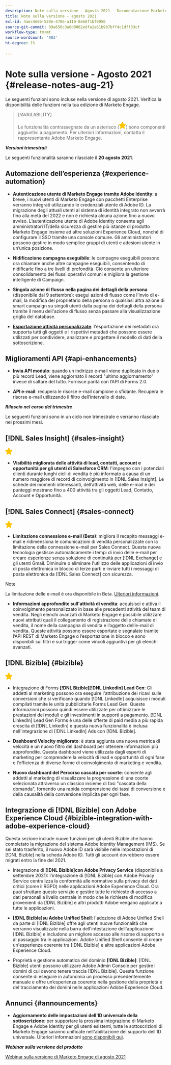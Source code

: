 ```yaml
---
description: Note sulla versione - Agosto 2021 - Documentazione Marketo - Documentazione del prodotto
title: Note sulla versione - agosto 2021
exl-id: 4aec4e0b-520e-4786-a110-8e68f1bf9950
source-git-commit: 09a656c3a0d0002edfa1a61b987bff4c1dff33cf
workflow-type: tm+mt
source-wordcount: '903'
ht-degree: 1%

---
```


# Note sulla versione - Agosto 2021 {#release-notes-aug-21}

Le seguenti funzioni sono incluse nella versione di agosto 2021. Verifica la disponibilità delle funzioni nella tua edizione di Marketo Engage.

>[!AVAILABILITY]
>
>Le funzionalità contrassegnate da un asterisco (![](assets/yellow-star.png)) sono componenti aggiuntivi a pagamento. Per ulteriori informazioni, contatta il rappresentante Adobe Marketo Engage.

**_Versioni trimestrali_**

Le seguenti funzionalità saranno rilasciate il **20 agosto 2021**.

## Automazione dell’esperienza {#experience-automation}

* **Autenticazione utente di Marketo Engage tramite Adobe Identity**: a breve, i nuovi utenti di Marketo Engage con pacchetti Enterprise verranno integrati utilizzando le credenziali utente di Adobe ID. La migrazione degli attuali utenti al sistema di identità integrato non avverrà fino alla metà del 2022 e non è richiesta alcuna azione fino a nuovo avviso. L’autenticazione utente di Adobe identity consente agli amministratori IT/della sicurezza di gestire più istanze di prodotto Marketo Engage insieme ad altre soluzioni Experience Cloud, nonché di configurare il SSO tramite una console comune. Gli amministratori possono gestire in modo semplice gruppi di utenti e adesioni utente in un’unica posizione.

* **Nidificazione campagna eseguibile**: le campagne eseguibili possono ora chiamare anche altre campagne eseguibili, consentendo di nidificarle fino a tre livelli di profondità. Ciò consente un ulteriore consolidamento dei flussi operativi comuni e migliora la gestione intelligente di Campaign.

* **Singola azione di flusso nella pagina dei dettagli della persona** (disponibile dal 9 settembre): esegui azioni di flusso come l&#39;invio di e-mail, la modifica del proprietario della persona o qualsiasi altra azione di smart campaign su singoli utenti dalla pagina dei dettagli della persona tramite il menu dell&#39;azione di flusso senza passare alla visualizzazione griglia del database.

* **[Esportazione attività personalizzate](/help/marketo/product-docs/administration/marketo-custom-activities/custom-activity-metadata-export.md)**: l&#39;esportazione dei metadati ora supporta tutti gli oggetti e i rispettivi metadati che possono essere utilizzati per condividere, analizzare e progettare il modello di dati della sottoscrizione.

## Miglioramenti API {#api-enhancements}

* **Invia API modulo**: quando un indirizzo e-mail viene duplicato in due o più record Lead, viene aggiornato il record &quot;ultimo aggiornamento&quot; invece di saltare del tutto. Fornisce parità con l’API di Forms 2.0.

* **API e-mail**: recupera le risorse e-mail campione o sfidante. Recupera le risorse e-mail utilizzando il filtro dell’intervallo di date.

**_Rilascio nel corso del trimestre_**

Le seguenti funzioni sono in un ciclo non trimestrale e verranno rilasciate nei prossimi mesi.

## [!DNL Sales Insight] {#sales-insight}

![(stella)](assets/yellow-star.png)

* **Visibilità migliorata delle attività di lead, contatti, account e opportunità per gli utenti di Salesforce CRM**: l&#39;impegno con i potenziali clienti durante lunghi cicli di vendita è più informato a causa di un numero maggiore di record di coinvolgimento in [!DNL Sales Insight]. Le schede dei momenti interessanti, dell’attività web, delle e-mail e dei punteggi mostrano fino a 400 attività tra gli oggetti Lead, Contatto, Account e Opportunità.

## [!DNL Sales Connect] {#sales-connect}

![(stella)](assets/yellow-star.png)

* **Limitazione connessione e-mail (Beta)**: migliora il recapito messaggi e-mail e ridimensiona le comunicazioni di vendita personalizzate con la limitazione della connessione e-mail per Sales Connect. Questa nuova tecnologia gestisce automaticamente i tempi di invio delle e-mail per creare esperienze senza soluzione di continuità per [!DNL Exchange] e gli utenti Gmail. Diminuire o eliminare l&#39;utilizzo delle applicazioni di invio di posta elettronica in blocco di terze parti e inviare tutti i messaggi di posta elettronica da [!DNL Sales Connect] con sicurezza.

>[!NOTE]
>
>La limitazione delle e-mail è ora disponibile in Beta. [Ulteriori informazioni](/help/marketo/product-docs/marketo-sales-connect/email/email-delivery/email-connection-throttling.md).

* **Informazioni approfondite sull&#39;attività di vendita**: acquisisci e attiva il coinvolgimento personalizzato in base alle precedenti attività del team di vendita. Negli elenchi avanzati di Marketo Engage è possibile utilizzare nuovi attributi quali il collegamento di registrazione delle chiamate di vendita, il nome della campagna di vendita e l’oggetto dell’e-mail di vendita.  Queste attività possono essere esportate e segnalate tramite l’API REST di Marketo Engage o l’esportazione in blocco e sono disponibili sui filtri e sui trigger come vincoli aggiuntivi per gli elenchi avanzati.

## [!DNL Bizible] {#bizible}

![](assets/yellow-star.png)

* Integrazione di Forms **[!DNL Bizible][!DNL LinkedIn] Lead Gen**: Gli addetti al marketing possono ora eseguire l&#39;attribuzione dei ricavi sulle conversioni che si verificano quando [!DNL LinkedIn] acquisisce i moduli compilati tramite le unità pubblicitarie Forms Lead Gen. Queste informazioni possono quindi essere utilizzate per ottimizzare le prestazioni dei moduli e gli investimenti in supporti a pagamento. [!DNL LinkedIn] Lead Gen Forms è una delle offerte di paid media a più rapida crescita di [!DNL LinkedIn] e questa nuova funzionalità è inclusa nell&#39;integrazione di [!DNL LinkedIn] Ads con [!DNL Bizible].

* **Dashboard Velocity migliorato**: è stata aggiunta una nuova metrica di velocità e un nuovo filtro del dashboard per ottenere informazioni più approfondite. Questa dashboard viene utilizzata dagli esperti di marketing per comprendere la velocità di lead e opportunità di ogni fase e l’efficienza di diverse forme di coinvolgimento di marketing e vendita.

* **Nuovo dashboard del Percorso cascata per coorte**: consente agli addetti al marketing di visualizzare la progressione di una coorte selezionata attraverso un classico insieme di fasi &quot;cascata della domanda&quot;, fornendo una rapida comprensione dei tassi di conversione e della causalità della conversione implicita per ogni fase.

## Integrazione di [!DNL Bizible] con Adobe Experience Cloud {#bizible-integration-with-adobe-experience-cloud}

Questa sezione include nuove funzioni per gli utenti Bizible che hanno completato la migrazione del sistema Adobe Identity Management (IMS). Se sei stato trasferito, il nuovo Adobe ID sarà visibile nelle impostazioni di [!DNL Bizible] nella scheda Adobe ID. Tutti gli account dovrebbero essere migrati entro la fine del 2021.

* Integrazione di **[!DNL Bizible]con Adobe Privacy Service** (disponibile a settembre 2021): l&#39;integrazione di [!DNL Bizible] con Adobe Privacy Service centralizza la conformità alle normative sulla privacy dei dati critici (come il RGPD) nelle applicazioni Adobe Experience Cloud. Ora puoi sfruttare questo servizio e gestire tutte le richieste di accesso a dati personali a livello centrale in modo che le richieste di modifica provenienti da [!DNL Bizible] e altri prodotti Adobe vengano applicate a tutte le applicazioni.

* **[!DNL Bizible]su Adobe Unified Shell**: l&#39;adozione di Adobe Unified Shell da parte di [!DNL Bizible] offre agli utenti nuove funzionalità che verranno visualizzate nella barra dell&#39;intestazione dell&#39;applicazione [!DNL Bizible] e includono un migliore accesso alle risorse di supporto e al passaggio tra le applicazioni. Adobe Unified Shell consente di creare un&#39;esperienza coerente tra [!DNL Bizible] e altre applicazioni Adobe Experience Cloud.

* Proprietà e gestione automatica del dominio **[!DNL Bizible]**: [!DNL Bizible] utenti possono utilizzare Adobe Admin Console per gestire i domini di cui devono tenere traccia [!DNL Bizible]. Questa funzione consente di eseguire in autonomia un processo precedentemente manuale e offre un’esperienza coerente nella gestione della proprietà e del tracciamento dei domini nelle applicazioni Adobe Experience Cloud.

## Annunci {#announcements}

* **Aggiornamento delle impostazioni dell&#39;ID universale della sottoscrizione**: per supportare la prossima integrazione di Marketo Engage e Adobe Identity per gli utenti esistenti, tutte le sottoscrizioni di Marketo Engage saranno unificate nell&#39;abilitazione del supporto dell&#39;ID universale. Ulteriori informazioni [sono disponibili qui](/help/marketo/product-docs/administration/settings/using-a-universal-id-for-subscription-login.md).

**_Webinar sulla versione del prodotto_**

[Webinar sulla versione di Marketo Engage di agosto 2021](https://engage.marketo.com/August21_Release_Webinar.html)
